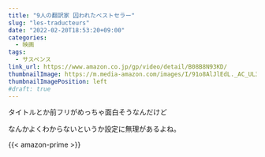 ```yaml
---
title: "9人の翻訳家 囚われたベストセラー"
slug: "les-traducteurs"
date: "2022-02-20T18:53:20+09:00"
categories:
  - 映画
tags:
  - サスペンス
link_url: https://www.amazon.co.jp/gp/video/detail/B08B8N93KD/
thumbnailImage: https://m.media-amazon.com/images/I/91o8AlJlEdL._AC_UL320_.jpg
thumbnailImagePosition: left
#draft: true
---
```

タイトルとか前フリがめっちゃ面白そうなんだけど
<!--more-->
なんかよくわからないというか設定に無理があるよね。

{{< amazon-prime >}}
